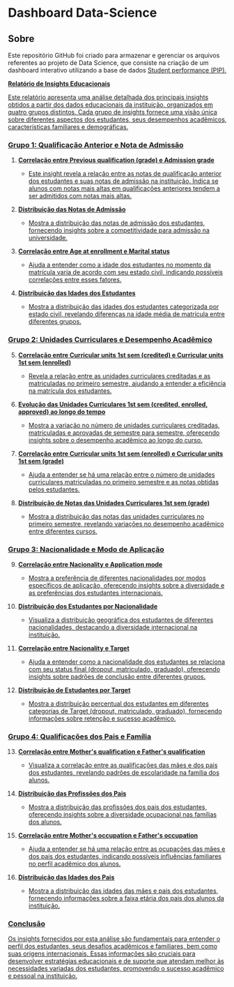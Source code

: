 # Dashboard Data-Science

## Sobre

Este repositório GitHub foi criado para armazenar e gerenciar os arquivos referentes ao projeto de Data Science, que consiste na criação de um dashboard interativo utilizando a base de dados <a href="https://www.kaggle.com/datasets/mikhail1681/student-performance-pip">Student performance (PIP).

**Relatório de Insights Educacionais**

Este relatório apresenta uma análise detalhada dos principais insights obtidos a partir dos dados educacionais da instituição, organizados em quatro grupos distintos. Cada grupo de insights fornece uma visão única sobre diferentes aspectos dos estudantes, seus desempenhos acadêmicos, características familiares e demográficas.

### Grupo 1: Qualificação Anterior e Nota de Admissão

1. **Correlação entre Previous qualification (grade) e Admission grade**
   - Este insight revela a relação entre as notas de qualificação anterior dos estudantes e suas notas de admissão na instituição. Indica se alunos com notas mais altas em qualificações anteriores tendem a ser admitidos com notas mais altas.

2. **Distribuição das Notas de Admissão**
   - Mostra a distribuição das notas de admissão dos estudantes, fornecendo insights sobre a competitividade para admissão na universidade.

3. **Correlação entre Age at enrollment e Marital status**
   - Ajuda a entender como a idade dos estudantes no momento da matrícula varia de acordo com seu estado civil, indicando possíveis correlações entre esses fatores.

4. **Distribuição das Idades dos Estudantes**
   - Mostra a distribuição das idades dos estudantes categorizada por estado civil, revelando diferenças na idade média de matrícula entre diferentes grupos.

### Grupo 2: Unidades Curriculares e Desempenho Acadêmico

5. **Correlação entre Curricular units 1st sem (credited) e Curricular units 1st sem (enrolled)**
   - Revela a relação entre as unidades curriculares creditadas e as matriculadas no primeiro semestre, ajudando a entender a eficiência na matrícula dos estudantes.

6. **Evolução das Unidades Curriculares 1st sem (credited, enrolled, approved) ao longo do tempo**
   - Mostra a variação no número de unidades curriculares creditadas, matriculadas e aprovadas de semestre para semestre, oferecendo insights sobre o desempenho acadêmico ao longo do curso.

7. **Correlação entre Curricular units 1st sem (enrolled) e Curricular units 1st sem (grade)**
   - Ajuda a entender se há uma relação entre o número de unidades curriculares matriculadas no primeiro semestre e as notas obtidas pelos estudantes.

8. **Distribuição de Notas das Unidades Curriculares 1st sem (grade)**
   - Mostra a distribuição das notas das unidades curriculares no primeiro semestre, revelando variações no desempenho acadêmico entre diferentes cursos.

### Grupo 3: Nacionalidade e Modo de Aplicação

9. **Correlação entre Nacionality e Application mode**
   - Mostra a preferência de diferentes nacionalidades por modos específicos de aplicação, oferecendo insights sobre a diversidade e as preferências dos estudantes internacionais.

10. **Distribuição dos Estudantes por Nacionalidade**
    - Visualiza a distribuição geográfica dos estudantes de diferentes nacionalidades, destacando a diversidade internacional na instituição.

11. **Correlação entre Nacionality e Target**
    - Ajuda a entender como a nacionalidade dos estudantes se relaciona com seu status final (dropout, matriculado, graduado), oferecendo insights sobre padrões de conclusão entre diferentes grupos.

12. **Distribuição de Estudantes por Target**
    - Mostra a distribuição percentual dos estudantes em diferentes categorias de Target (dropout, matriculado, graduado), fornecendo informações sobre retenção e sucesso acadêmico.

### Grupo 4: Qualificações dos Pais e Família

13. **Correlação entre Mother's qualification e Father's qualification**
    - Visualiza a correlação entre as qualificações das mães e dos pais dos estudantes, revelando padrões de escolaridade na família dos alunos.

14. **Distribuição das Profissões dos Pais**
    - Mostra a distribuição das profissões dos pais dos estudantes, oferecendo insights sobre a diversidade ocupacional nas famílias dos alunos.

15. **Correlação entre Mother's occupation e Father's occupation**
    - Ajuda a entender se há uma relação entre as ocupações das mães e dos pais dos estudantes, indicando possíveis influências familiares no perfil acadêmico dos alunos.

16. **Distribuição das Idades dos Pais**
    - Mostra a distribuição das idades das mães e pais dos estudantes, fornecendo informações sobre a faixa etária dos pais dos alunos da instituição.

### Conclusão

Os insights fornecidos por esta análise são fundamentais para entender o perfil dos estudantes, seus desafios acadêmicos e familiares, bem como suas origens internacionais. Essas informações são cruciais para desenvolver estratégias educacionais e de suporte que atendam melhor às necessidades variadas dos estudantes, promovendo o sucesso acadêmico e pessoal na instituição.
